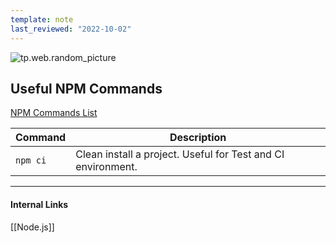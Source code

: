 ```yaml
---
template: note
last_reviewed: "2022-10-02"
---
```

![tp.web.random_picture](https://images.unsplash.com/photo-1595250837975-aa19ae01e17e?crop=entropy&cs=tinysrgb&fit=crop&fm=jpg&h=300&ixid=MnwxfDB8MXxyYW5kb218MHx8dHJlZSxsYW5kc2NhcGUsd2F0ZXIsbW91bnRhaW58fHx8fHwxNjYwMTIyMzA0&ixlib=rb-1.2.1&q=80&utm_campaign=api-credit&utm_medium=referral&utm_source=unsplash_source&w=900)

## Useful NPM Commands
[NPM Commands List](https://docs.npmjs.com/cli/v8/commands)

| Command  | Description |
| -------- | ----------- |
| `npm ci` | Clean install a project. Useful for Test and CI environment.           |

---
#### Internal Links
[[Node.js]]
